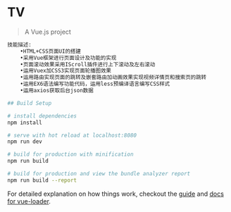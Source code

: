 # TV

> A Vue.js project
``` bash
技能描述:
    •HTML+CSS页面UI的搭建
    •采用Vue框架进行页面设计及功能的实现
    •页面滚动效果采用IScroll插件进行上下滚动及左右滚动
    •运用Vuex加CSS3实现页面轮播图效果
    •运用路由实现页面的跳转及嵌套路由加动画效果实现视频详情页和搜索页的跳转
    •运用EX6语法编写功能代码，运用less预编译语言编写CSS样式
    •运用axios获取后台json数据

## Build Setup

# install dependencies
npm install

# serve with hot reload at localhost:8080
npm run dev

# build for production with minification
npm run build

# build for production and view the bundle analyzer report
npm run build --report
```

For detailed explanation on how things work, checkout the [guide](http://vuejs-templates.github.io/webpack/) and [docs for vue-loader](http://vuejs.github.io/vue-loader).

